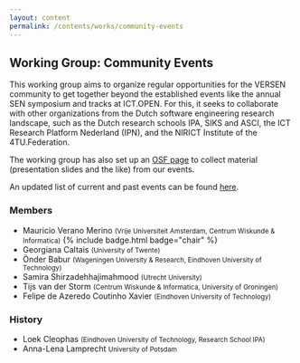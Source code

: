 ```yaml
---
layout: content
permalink: /contents/works/community-events
---
```


## Working Group: Community Events

This working group aims to organize regular opportunities for the VERSEN community to get together beyond the established events like the annual SEN symposium and tracks at ICT.OPEN. For this, it seeks to collaborate with other organizations from the Dutch software engineering research landscape, such as the Dutch research schools IPA, SIKS and ASCI, the ICT Research Platform Nederland (IPN), and the NIRICT Institute of the 4TU.Federation.

The working group has also set up an [OSF page](https://osf.io/mg29a/) to collect material (presentation slides and the like) from our events.

An updated list of current and past events can be found [here](/contents/events).

### Members

* Mauricio Verano Merino <span style="font-size: smaller;">(Vrije Universiteit Amsterdam, Centrum Wiskunde & Informatica)</span> {% include badge.html badge="chair" %}
* Georgiana Caltais <span style="font-size: smaller;">(University of Twente)</span>
* Önder Babur <span style="font-size: smaller;">(Wageningen University & Research, Eindhoven University of Technology)</span>
* Samira Shirzadehhajimahmood <span style="font-size: smaller;">(Utrecht University)</span>
* Tijs van der Storm <span style="font-size: smaller;">(Centrum Wiskunde & Informatica, University of Groningen)</span>
* Felipe de Azeredo Coutinho Xavier <span style="font-size: smaller;">(Eindhoven University of Technology)</span>
### History

* Loek Cleophas <span style="font-size: smaller;">(Eindhoven University of Technology, Research School IPA)</span>
* Anna-Lena Lamprecht <span style="font-size: smaller;">University of Potsdam</span>
